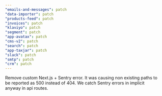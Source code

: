 ```yaml
---
"emails-and-messages": patch
"data-importer": patch
"products-feed": patch
"invoices": patch
"klaviyo": patch
"segment": patch
"app-avatax": patch
"cms-v2": patch
"search": patch
"app-taxjar": patch
"slack": patch
"smtp": patch
"crm": patch
---
```


Remove custom Next.js + Sentry error. It was causing non existing paths to be reported as 500 instead of 404. We catch Sentry errors in implicit anyway in api routes.
